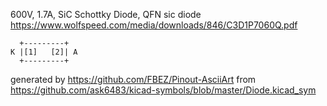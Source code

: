 600V, 1.7A, SiC Schottky Diode, QFN
sic diode
https://www.wolfspeed.com/media/downloads/846/C3D1P7060Q.pdf


	  +---------+
	K |[1]   [2]| A
	  +---------+


generated by https://github.com/FBEZ/Pinout-AsciiArt from https://github.com/ask6483/kicad-symbols/blob/master/Diode.kicad_sym